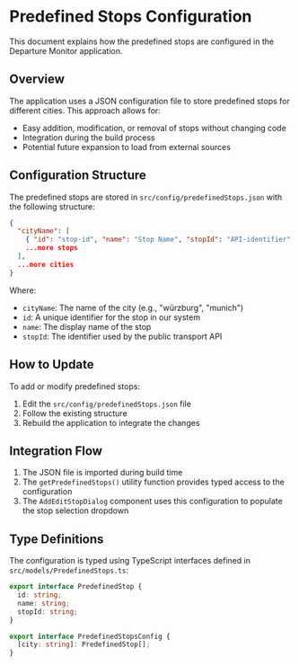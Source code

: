 # Predefined Stops Configuration

This document explains how the predefined stops are configured in the Departure Monitor application.

## Overview

The application uses a JSON configuration file to store predefined stops for different cities. This approach allows for:

- Easy addition, modification, or removal of stops without changing code
- Integration during the build process
- Potential future expansion to load from external sources

## Configuration Structure

The predefined stops are stored in `src/config/predefinedStops.json` with the following structure:

```json
{
  "cityName": [
    { "id": "stop-id", "name": "Stop Name", "stopId": "API-identifier" },
    ...more stops
  ],
  ...more cities
}
```

Where:
- `cityName`: The name of the city (e.g., "würzburg", "munich")
- `id`: A unique identifier for the stop in our system
- `name`: The display name of the stop
- `stopId`: The identifier used by the public transport API

## How to Update

To add or modify predefined stops:

1. Edit the `src/config/predefinedStops.json` file
2. Follow the existing structure
3. Rebuild the application to integrate the changes

## Integration Flow

1. The JSON file is imported during build time
2. The `getPredefinedStops()` utility function provides typed access to the configuration
3. The `AddEditStopDialog` component uses this configuration to populate the stop selection dropdown

## Type Definitions

The configuration is typed using TypeScript interfaces defined in `src/models/PredefinedStops.ts`:

```typescript
export interface PredefinedStop {
  id: string;
  name: string;
  stopId: string;
}

export interface PredefinedStopsConfig {
  [city: string]: PredefinedStop[];
}